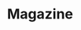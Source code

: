 ---
layout: work
title: Magazine 
meta: Description of portfolio peice
next-piece: "/piece-one/"
prev-piece: "/piece-five/"
banner: aroonow-banner.jpg
supertitle: launch.svg
supersub: A magazine design for adults
goal: In the re-packaging of Unico Penne pasta my goal was to create a more eco friendly and visually interesting package. I was also trying to accomplish making it useful.
obstacles: Some of the obstacles I encountered were what materials I should use for the package and what shape to try and make it more eco friendly and visually appealing. I was also struggling with how to make it useful.
outcome: I accomplished my goals by using a unique shap for the box making it also easier to pour. I used seed paper that grows herbs for the cap. This cap also is a single serving measure.
images:

tags:
  - id.svg
---